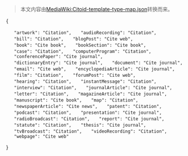 > 本文内容由[MediaWiki:Citoid-template-type-map.json](https://zh.wikipedia.org/wiki/MediaWiki:Citoid-template-type-map.json)转换而来。


{

`   "artwork": "Citation",`
`   "audioRecording": "Citation",`
`   "bill": "Citation",`
`   "blogPost": "Cite web",`
`   "book": "Cite book",`
`   "bookSection": "Cite book",`
`   "case": "Citation",`
`   "computerProgram": "Citation",`
`   "conferencePaper": "Cite journal",`
`   "dictionaryEntry": "Cite journal",`
`   "document": "Cite journal",`
`   "email": "Cite web",`
`   "encyclopediaArticle": "Cite journal",`
`   "film": "Citation",`
`   "forumPost": "Cite web",`
`   "hearing": "Citation",`
`   "instantMessage": "Citation",`
`   "interview": "Citation",`
`   "journalArticle": "Cite journal",`
`   "letter": "Citation",`
`   "magazineArticle": "Cite journal",`
`   "manuscript": "Cite book",`
`   "map": "Citation",`
`   "newspaperArticle": "Cite news",`
`   "patent": "Citation",`
`   "podcast": "Citation",`
`   "presentation": "Cite journal",`
`   "radioBroadcast": "Citation",`
`   "report": "Cite journal",`
`   "statute": "Citation",`
`   "thesis": "Cite journal",`
`   "tvBroadcast": "Citation",`
`   "videoRecording": "Citation",`
`   "webpage": "Cite web"`

}